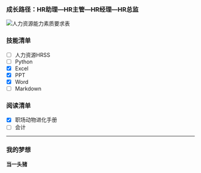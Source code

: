 ### 成长路径：HR助理—HR主管—HR经理—HR总监
![人力资源能力素质要求表](http://5b0988e595225.cdn.sohucs.com/images/20190722/20e670de4a784ff18191704006fa9117.jpeg)

### 技能清单
- [ ] 人力资源HRSS
- [ ] Python
- [x] Excel
- [x] PPT
- [x] Word
- [ ] Markdown

### 阅读清单
- [x] 职场动物进化手册
- [ ] 会计

---

### 我的梦想
**当一头猪**
